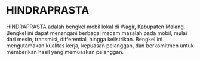 # HINDRAPRASTA
HINDRAPRASTA adalah bengkel mobil lokal di Wagir, Kabupaten Malang. Bengkel ini dapat menangani berbagai macam masalah pada mobil, mulai dari mesin, transmisi, differential, hingga kelistrikan. Bengkel ini mengutamakan kualitas kerja, kepuasan pelanggan, dan berkomitmen untuk memberikan hasil yang memuaskan pelanggan.